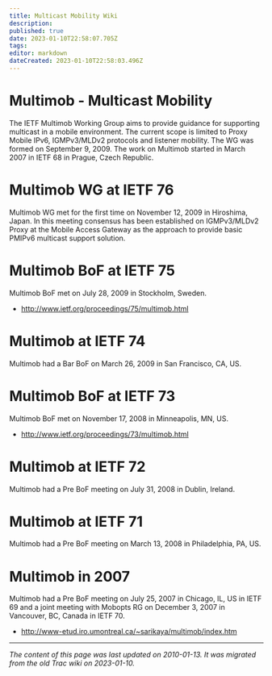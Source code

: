 ```yaml
---
title: Multicast Mobility Wiki
description: 
published: true
date: 2023-01-10T22:58:07.705Z
tags: 
editor: markdown
dateCreated: 2023-01-10T22:58:03.496Z
---
```


# Multimob - Multicast Mobility 
The IETF Multimob Working Group aims to provide guidance for supporting multicast in a mobile environment. The current scope is limited to Proxy Mobile IPv6, IGMPv3/MLDv2 protocols and listener mobility. The WG was formed on September 9, 2009. The work on Multimob started in March 2007 in IETF 68 in Prague, Czech Republic.

# Multimob WG at IETF 76
Multimob WG met for the first time on November 12, 2009 in Hiroshima, Japan. In this meeting consensus has been established on IGMPv3/MLDv2 Proxy at the Mobile Access Gateway as the approach to provide basic PMIPv6 multicast support solution.

# Multimob BoF at IETF 75
Multimob BoF met on July 28, 2009 in Stockholm, Sweden.

- http://www.ietf.org/proceedings/75/multimob.html
# Multimob at IETF 74
Multimob had a Bar BoF on March 26, 2009 in San Francisco, CA, US.

# Multimob BoF at IETF 73
Multimob BoF met on November 17, 2008 in Minneapolis, MN, US.

- http://www.ietf.org/proceedings/73/multimob.html
# Multimob at IETF 72
Multimob had a Pre BoF meeting on July 31, 2008 in Dublin, Ireland.

# Multimob at IETF 71
Multimob had a Pre BoF meeting on March 13, 2008 in Philadelphia, PA, US.

# Multimob in 2007
Multimob had a Pre BoF meeting on July 25, 2007 in Chicago, IL, US in IETF 69 and a joint meeting with Mobopts RG on December 3, 2007 in Vancouver, BC, Canada in IETF 70.

- http://www-etud.iro.umontreal.ca/~sarikaya/multimob/index.htm
&nbsp;
&nbsp;
&nbsp;

---

*The content of this page was last updated on 2010-01-13. It was migrated from the old Trac wiki on 2023-01-10.*